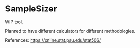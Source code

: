 # SampleSizer

WIP tool.

Planned to have different calculators for different methodologies. 

References:
https://online.stat.psu.edu/stat506/
